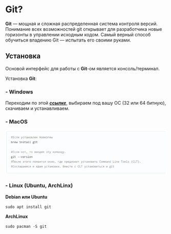 
# Git?

**Git**  — мощная и сложная распределенная система контроля версий. Понимание всех возможностей git открывает для разработчика новые горизонты в управлении исходным кодом. Самый верный способ обучиться владению Git — испытать его своими руками.

## Установка

Основой интерфейс для работы с **Git**-ом является консоль/терминал.

Установка **Git**:

### - Windows 

Переходим по этой [***ссылке***](https://git-scm.com/download/win), выбираем под вашу ОС (32 или 64 битную), скачиваем и устанавливаем.

### - MacOS
![MaxOs install](/MacOS_install.png)

### - Linux (**Ubuntu, ArchLinx**)
**Debian или Ubuntu**  

	sudo apt install git

**ArchLinux**  

	sudo pacman -S git
